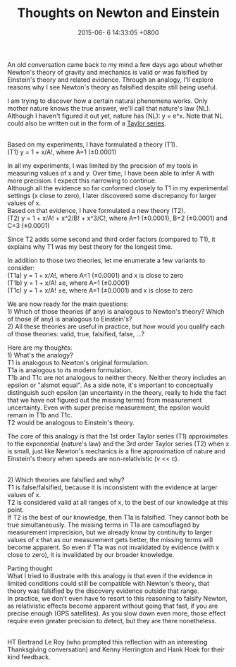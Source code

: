 ﻿---
layout: post
title: Thoughts on Newton and Einstein
url: /archives/000382.html
permalink: /archives/000382.html
date: 2015-06- 6 14:33:05 +0800
disqus_identifier: 382
disqus_url: http://blog.monstuff.com/archives/000382.html
---

<p>An old conversation came back to my mind a few days ago about whether Newton's theory of gravity and mechanics is valid or was falsified by Einstein's theory and related evidence. Through an analogy, I'll explore reasons why I see Newton's theory as falsified despite still being useful.<br />
</p>
<p>I am trying to discover how a certain natural phenomena works. Only mother nature knows the true answer, we'll call that nature's law (NL). Although I haven't figured it out yet, nature has (NL): y = e^x. Note that NL could also be written out in the form of a <a href="http://en.wikipedia.org/wiki/Exponential_function#Formal_definition">Taylor series</a>. </p>

<p><br />
Based on my experiments, I have formulated a theory (T1).<br />
(T1) y = 1 + x/A!, where A=1 (±0.0001)</p>

<p>In all my experiments, I was limited by the precision of my tools in measuring values of x and y. Over time, I have been able to infer A with more precision. I expect this narrowing to continue.<br />
Although all the evidence so far conformed closely to T1 in my experimental settings (x close to zero), I later discovered some discrepancy for larger values of x.<br />
Based on that evidence, I have formulated a new theory (T2). <br />
(T2) y = 1 + x/A! + x^2/B! + x^3/C!, where A=1 (±0.0001), B=2 (±0.0001) and C=3 (±0.0001)</p>

<p>Since T2 adds some second and third order factors (compared to T1), it explains why T1 was my best theory for the longest time.</p>

<p>In addition to those two theories, let me enumerate a few variants to consider:<br />
(T1a) y = 1 + x/A!, where A=1 (±0.0001) and x is close to zero<br />
(T1b) y = 1 + x/A! ±e, where A=1 (±0.0001) <br />
(T1c) y = 1 + x/A! ±e, where A=1 (±0.0001) and x is close to zero</p>

<p>We are now ready for the main questions:<br />
1) Which of those theories (if any) is analogous to Newton's theory? Which of those (if any) is analogous to Einstein's?<br />
2) All these theories are useful in practice, but how would you qualify each of those theories: valid, true, falsified, false, ...? </p>

<p>Here are my thoughts:<br />
1) What's the analogy? <br />
T1 is analogous to Newton's original formulation. <br />
 T1a is analogous to its modern formulation. <br />
 T1b and T1c are not analogous to neither theory. Neither theory includes an epsilon or "alsmot equal". As a side note, it's important to conceptually distinguish such epsilon (an uncertainty in the theory, really to hide the fact that we have not figured out the missing terms) from measurement uncertainty. Even with super precise measurement, the epsilon would remain in T1b and T1c.<br />
 T2 would be analogous to Einstein's theory.</p>

<p>The core of this analogy is that the 1st order Taylor series (T1) approximates to the exponential (nature's law) and the 3rd order Taylor series (T2) when x is small, just like Newton's mechanics is a fine approximation of nature and Einstein's theory when speeds are non-relativistic (v << c). </p>

<p><br />
2) Which theories are falsified and why?<br />
T1 is false/falsified, because it is inconsistent with the evidence at larger values of x.<br />
T2 is considered valid at all ranges of x, to the best of our knowledge at this point.<br />
If T2 is the best of our knowledge, then T1a is falsified. They cannot both be true simultaneously. The missing terms in T1a are camouflaged by measurement imprecision, but we already know by continuity to larger values of x that as our measurement gets better, the missing terms will become apparent. So even if T1a was not invalidated by evidence (with x close to zero), it is invalidated by our broader knowledge.</p>

<p>Parting thought<br />
What I tried to illustrate with this analogy is that even if the evidence in limited conditions could still be compatible with Newton's theory, that theory was falsified by the discovery evidence outside that range. <br />
In practice, we don't even have to resort to this reasoning to falsify Newton, as relativistic effects become apparent without going that fast, if you are precise enough (GPS satellites). As you slow down even more, those effect require even greater precision to detect, but they are there nonetheless.</p>

<p><br />
HT Bertrand Le Roy (who prompted this reflection with an interesting Thanksgiving conversation) and Kenny Herrington and Hank Hoek for their kind feedback.</p>





